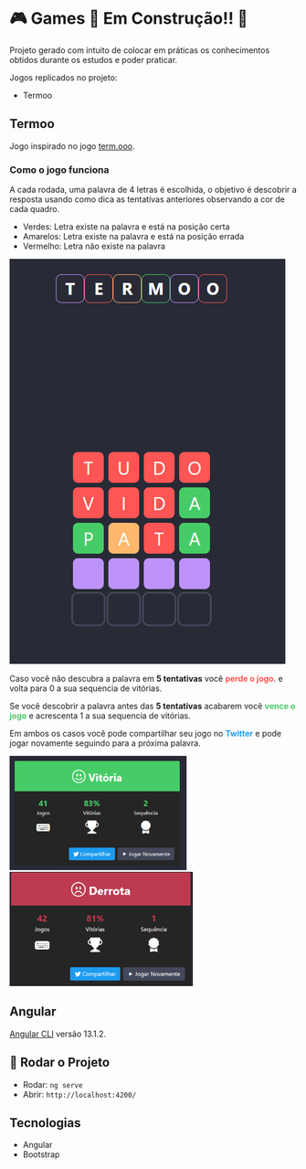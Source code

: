# 🎮 Games 🚧 Em Construção!! 🚧

Projeto gerado com intuito de colocar em práticas os conhecimentos obtidos durante os estudos e poder praticar.

Jogos replicados no projeto:

- Termoo

## Termoo

Jogo inspirado no jogo [term.ooo](https://term.ooo).

### Como o jogo funciona

A cada rodada, uma palavra de 4 letras é escolhida, o objetivo é descobrir a resposta usando como dica as tentativas anteriores observando a cor de cada quadro.

- Verdes: Letra existe na palavra e está na posição certa
- Amarelos: Letra existe na palavra e está na posição errada
- Vermelho: Letra não existe na palavra

![imagem_1](./.github/imagem_1.png)

Caso você não descubra a palavra em **5 tentativas** você <span style="color:#ff5555">**perde o jogo**</span>. e volta para 0 a sua sequencia de vitórias.

Se você descobrir a palavra antes das **5 tentativas** acabarem você <span style="color:#46cc67">**vence o jogo**</span> e acrescenta 1 a sua sequencia de vitórias.

Em ambos os casos você pode compartilhar seu jogo no <span style="color:#1D9BF0">**Twitter**</span> e pode jogar novamente seguindo para a próxima palavra.

<img src="./.github/imagem_2.png" alt="won" height="200"/>
<img src="./.github/imagem_3.png" alt="lose" height="200"/>

## Angular

[Angular CLI](https://github.com/angular/angular-cli) versão 13.1.2.

## 🚀 Rodar o Projeto

- Rodar: `ng serve`
- Abrir: `http://localhost:4200/`

## Tecnologias

- Angular
- Bootstrap
